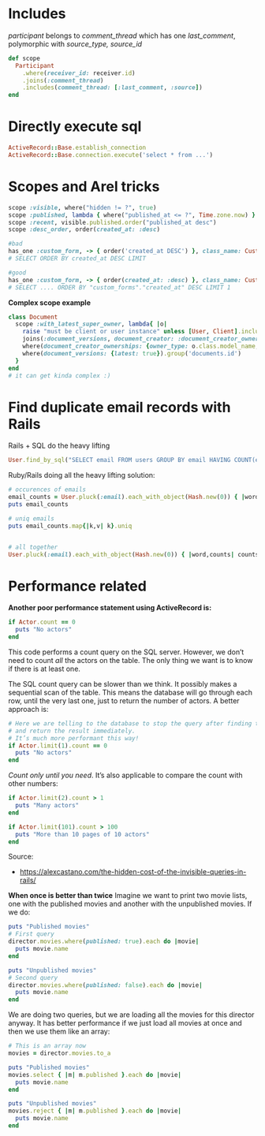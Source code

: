 # Includes
*participant* belongs to *comment_thread* which has one *last_comment*, polymorphic with *source_type, source_id*
```ruby
def scope
  Participant
    .where(receiver_id: receiver.id)
    .joins(:comment_thread)
    .includes(comment_thread: [:last_comment, :source])
end
```

# Directly execute sql
```ruby
ActiveRecord::Base.establish_connection
ActiveRecord::Base.connection.execute('select * from ...')
```

# Scopes and Arel tricks
```ruby
scope :visible, where("hidden != ?", true)
scope :published, lambda { where("published_at <= ?", Time.zone.now) }
scope :recent, visible.published.order("published_at desc")
scope :desc_order, order(created_at: :desc)

#bad
has_one :custom_form, -> { order('created_at DESC') }, class_name: CustomForm
# SELECT ORDER BY created_at DESC LIMIT 

#good
has_one :custom_form, -> { order(created_at: :desc) }, class_name: CustomForm
# SELECT .... ORDER BY "custom_forms"."created_at" DESC LIMIT 1
```
**Complex scope example**
```ruby
class Document
  scope :with_latest_super_owner, lambda{ |o|
    raise "must be client or user instance" unless [User, Client].include?(o.class)
    joins(:document_versions, document_creator: :document_creator_ownerships).
    where(document_creator_ownerships: {owner_type: o.class.model_name, owner_id: o.id}).
    where(document_versions: {latest: true}).group('documents.id')
  }
end
# it can get kinda complex :)
```
# Find duplicate email records with Rails
Rails + SQL do the heavy lifting
```ruby
User.find_by_sql("SELECT email FROM users GROUP BY email HAVING COUNT(email) > 1;")
```
Ruby/Rails doing all the heavy lifting solution:
```ruby
# occurences of emails
email_counts = User.pluck(:email).each_with_object(Hash.new(0)) { |word,counts| counts[word] += 1 }.select { |k,v| v >1 }
puts email_counts

# uniq emails
puts email_counts.map{|k,v| k}.uniq


# all together
User.pluck(:email).each_with_object(Hash.new(0)) { |word,counts| counts[word] += 1 }.select { |k,v| v >1 }.map{|k,v| k}.uniq
```

# Performance related
**Another poor performance statement using ActiveRecord is:**
```ruby
if Actor.count == 0
  puts "No actors"
end
```
This code performs a count query on the SQL server. However, we don’t need to count *all* the actors on the table. The only thing we want is to know if there is at least one.

The SQL count query can be slower than we think. It possibly makes a sequential scan of the table. This means the database will go through each row, until the very last one, just to return the number of actors. A better approach is:
```ruby
# Here we are telling to the database to stop the query after finding the first one 
# and return the result immediately. 
# It’s much more performant this way!
if Actor.limit(1).count == 0
  puts "No actors"
end
```
*Count only until you need*. It’s also applicable to compare the count with other numbers:
```ruby
if Actor.limit(2).count > 1
  puts "Many actors"
end

if Actor.limit(101).count > 100
  puts "More than 10 pages of 10 actors"
end
```
Source:
- https://alexcastano.com/the-hidden-cost-of-the-invisible-queries-in-rails/

**When once is better than twice**
Imagine we want to print two movie lists, one with the published movies and another with the unpublished movies. If we do:
```ruby
puts "Published movies"
# First query
director.movies.where(published: true).each do |movie|
  puts movie.name
end

puts "Unpublished movies"
# Second query
director.movies.where(published: false).each do |movie|
  puts movie.name
end
```
We are doing two queries, but we are loading all the movies for this director anyway. It has better performance if we just load all movies at once and then we use them like an array:
```ruby
# This is an array now
movies = director.movies.to_a

puts "Published movies"
movies.select { |m| m.published }.each do |movie|
  puts movie.name
end

puts "Unpublished movies"
movies.reject { |m| m.published }.each do |movie|
  puts movie.name
end
```
